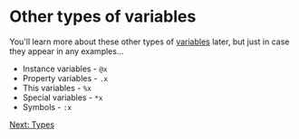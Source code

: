 # Other types of variables

You'll learn more about these other types of [variables](../Variables.md)
later, but just in case they appear in any examples...

* Instance variables - `@x`
* Property variables - `.x`
* This variables - `%x`
* Special variables - `*x`
* Symbols - `:x`

[Next: Types](10.md)
